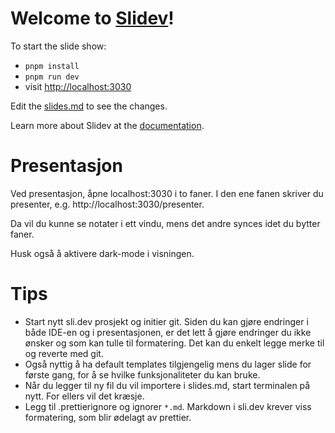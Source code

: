 # Welcome to [Slidev](https://github.com/slidevjs/slidev)!

To start the slide show:

- `pnpm install`
- `pnpm run dev`
- visit <http://localhost:3030>

Edit the [slides.md](./slides.md) to see the changes.

Learn more about Slidev at the [documentation](https://sli.dev/).

# Presentasjon

Ved presentasjon, åpne localhost:3030 i to faner.
I den ene fanen skriver du presenter, e.g. http://localhost:3030/presenter. 

Da vil du kunne se notater i ett vindu, mens det andre synces idet du bytter faner.

Husk også å aktivere dark-mode i visningen.

# Tips

- Start nytt sli.dev prosjekt og initier git. Siden du kan gjøre endringer i både IDE-en og i presentasjonen, er det lett å gjøre endringer du ikke ønsker og som kan tulle til formatering. Det kan du enkelt legge merke til og reverte med git.
- Også nyttig å ha default templates tilgjengelig mens du lager slide for første gang, for å se hvilke funksjonaliteter du kan bruke.
- Når du legger til ny fil du vil importere i slides.md, start terminalen på nytt. For ellers vil det kræsje.
- Legg til .prettierignore og ignorer `*.md`. Markdown i sli.dev krever viss formatering, som blir ødelagt av prettier.

